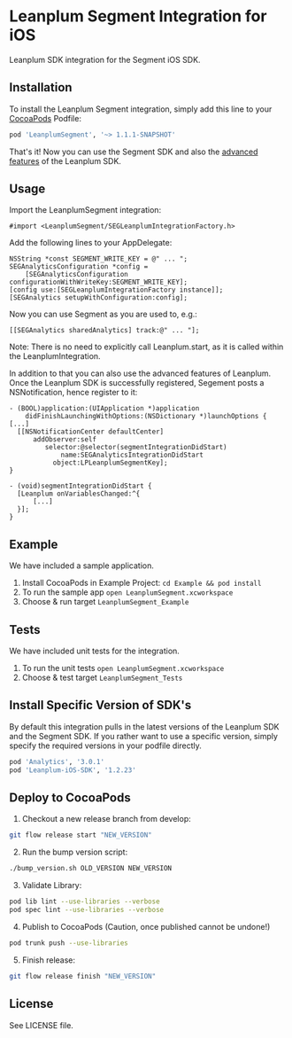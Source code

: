 # Leanplum Segment Integration for iOS
Leanplum SDK integration for the Segment iOS SDK.

## Installation
To install the Leanplum Segment integration, simply add this line to your
[CocoaPods](https://cocoapods.org) Podfile:
```ruby
pod 'LeanplumSegment', '~> 1.1.1-SNAPSHOT'
```
That's it! Now you can use the Segment SDK and also the [advanced features](https://www.leanplum.com/docs#/docs) of the Leanplum SDK.

## Usage
Import the LeanplumSegment integration:
```objc
#import <LeanplumSegment/SEGLeanplumIntegrationFactory.h>
```
Add the following lines to your AppDelegate:
```objc
NSString *const SEGMENT_WRITE_KEY = @" ... ";
SEGAnalyticsConfiguration *config =
    [SEGAnalyticsConfiguration configurationWithWriteKey:SEGMENT_WRITE_KEY];
[config use:[SEGLeanplumIntegrationFactory instance]];
[SEGAnalytics setupWithConfiguration:config];
```
Now you can use Segment as you are used to, e.g.:
```objc
[[SEGAnalytics sharedAnalytics] track:@" ... "];
```

Note: There is no need to explicitly call Leanplum.start, as it is called within the LeanplumIntegration.

In addition to that you can also use the advanced features of Leanplum. Once the 
Leanplum SDK is successfully registered, Segement posts a NSNotification, hence register to it:
```objc
- (BOOL)application:(UIApplication *)application
    didFinishLaunchingWithOptions:(NSDictionary *)launchOptions {
[...]
  [[NSNotificationCenter defaultCenter]
      addObserver:self
         selector:@selector(segmentIntegrationDidStart)
             name:SEGAnalyticsIntegrationDidStart
           object:LPLeanplumSegmentKey];
}

- (void)segmentIntegrationDidStart {
  [Leanplum onVariablesChanged:^{
      [...]
  }];
}
```

## Example
We have included a sample application.

1. Install CocoaPods in Example Project: `cd Example && pod install`
2. To run the sample app `open LeanplumSegment.xcworkspace`
3. Choose & run target `LeanplumSegment_Example`

## Tests
We have included unit tests for the integration.

1. To run the unit tests `open LeanplumSegment.xcworkspace`
2. Choose & test target `LeanplumSegment_Tests`

## Install Specific Version of SDK's
By default this integration pulls in the latest versions of the Leanplum SDK and the Segment SDK. If you rather want to use a specific version, simply specify the required versions in your podfile directly.
```ruby
pod 'Analytics', '3.0.1'
pod 'Leanplum-iOS-SDK', '1.2.23'
```
## Deploy to CocoaPods
1. Checkout a new release branch from develop:
  
  ```bash
  git flow release start "NEW_VERSION"
  ```
2. Run the bump version script:
  
  ```bash
  ./bump_version.sh OLD_VERSION NEW_VERSION
  ```
3. Validate Library:
  
  ```bash
  pod lib lint --use-libraries --verbose
  pod spec lint --use-libraries --verbose
  ```
4. Publish to CocoaPods (Caution, once published cannot be undone!)
  
  ```bash
  pod trunk push --use-libraries
  ```
5. Finish release:
  
  ```bash
  git flow release finish "NEW_VERSION"
  ```

## License
See LICENSE file.
